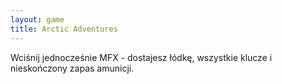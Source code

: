 ```yaml
---
layout: game
title: Arctic Adventures
---
```


Wciśnij jednocześnie MFX - dostajesz łódkę, wszystkie klucze i 
nieskończony 
zapas amunicji.

